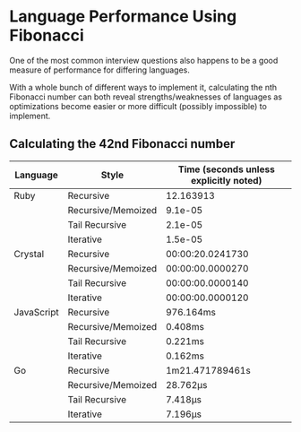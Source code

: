 # Language Performance Using Fibonacci

One of the most common interview questions also happens to be a good measure of performance for differing languages.

With a whole bunch of different ways to implement it, calculating the nth Fibonacci number can both reveal strengths/weaknesses of languages as optimizations become easier or more difficult (possibly impossible) to implement.

## Calculating the 42nd Fibonacci number

Language   | Style              | Time (seconds unless explicitly noted)
---------- | ------------------ | --------------------------------------
Ruby       | Recursive          | 12.163913
           | Recursive/Memoized | 9.1e-05
           | Tail Recursive     | 2.1e-05
           | Iterative          | 1.5e-05
Crystal    | Recursive          | 00:00:20.0241730
           | Recursive/Memoized | 00:00:00.0000270
           | Tail Recursive     | 00:00:00.0000140
           | Iterative          | 00:00:00.0000120
JavaScript | Recursive          | 976.164ms
           | Recursive/Memoized | 0.408ms
           | Tail Recursive     | 0.221ms
           | Iterative          | 0.162ms
Go         | Recursive          | 1m21.471789461s
           | Recursive/Memoized | 28.762µs
           | Tail Recursive     | 7.418µs
           | Iterative          | 7.196µs
